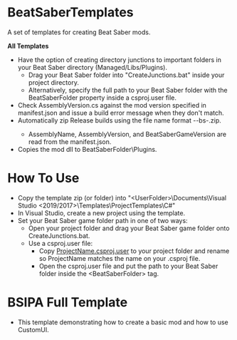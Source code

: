 # BeatSaberTemplates
A set of templates for creating Beat Saber mods.

**All Templates**
* Have the option of creating directory junctions to important folders in your Beat Saber directory (Managed/Libs/Plugins).
  * Drag your Beat Saber folder into "CreateJunctions.bat" inside your project directory.
  * Alternatively, specify the full path to your Beat Saber folder with the BeatSaberFolder property inside a csproj.user file.
* Check AssemblyVersion.cs against the mod version specified in manifest.json and issue a build error message when they don't match.
* Automatically zip Release builds using the file name format <AssemblyName>-<AssemblyVersion>-bs<BeatSaberGameVersion>-<GithubCommitHash>.zip.
  * AssemblyName, AssemblyVersion, and BeatSaberGameVersion are read from the manifest.json.
* Copies the mod dll to BeatSaberFolder\Plugins.


# How To Use
* Copy the template zip (or folder) into "\<UserFolder>\Documents\Visual Studio <2019/2017>\Templates\ProjectTemplates\C#"
* In Visual Studio, create a new project using the template.
* Set your Beat Saber game folder path in one of two ways:
  * Open your project folder and drag your Beat Saber game folder onto CreateJunctions.bat.
  * Use a csproj.user file:
    * Copy [ProjectName.csproj.user](https://github.com/Zingabopp/BeatSaberTemplates/blob/master/ProjectName.csproj.user) to your project folder and rename so ProjectName matches the name on your .csproj file.
    * Open the csproj.user file and put the path to your Beat Saber folder inside the \<BeatSaberFolder> tag.

# BSIPA Full Template
* This template demonstrating how to create a basic mod and how to use CustomUI.
